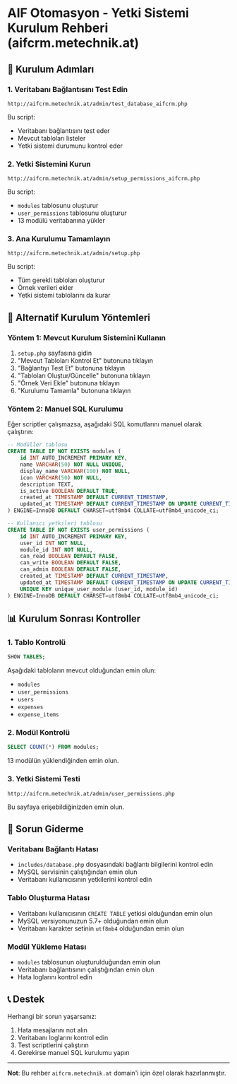 # AIF Otomasyon - Yetki Sistemi Kurulum Rehberi (aifcrm.metechnik.at)

## 🎯 Kurulum Adımları

### 1. Veritabanı Bağlantısını Test Edin
```
http://aifcrm.metechnik.at/admin/test_database_aifcrm.php
```

Bu script:
- Veritabanı bağlantısını test eder
- Mevcut tabloları listeler
- Yetki sistemi durumunu kontrol eder

### 2. Yetki Sistemini Kurun
```
http://aifcrm.metechnik.at/admin/setup_permissions_aifcrm.php
```

Bu script:
- `modules` tablosunu oluşturur
- `user_permissions` tablosunu oluşturur
- 13 modülü veritabanına yükler

### 3. Ana Kurulumu Tamamlayın
```
http://aifcrm.metechnik.at/admin/setup.php
```

Bu script:
- Tüm gerekli tabloları oluşturur
- Örnek verileri ekler
- Yetki sistemi tablolarını da kurar

## 🔧 Alternatif Kurulum Yöntemleri

### Yöntem 1: Mevcut Kurulum Sistemini Kullanın
1. `setup.php` sayfasına gidin
2. "Mevcut Tabloları Kontrol Et" butonuna tıklayın
3. "Bağlantıyı Test Et" butonuna tıklayın
4. "Tabloları Oluştur/Güncelle" butonuna tıklayın
5. "Örnek Veri Ekle" butonuna tıklayın
6. "Kurulumu Tamamla" butonuna tıklayın

### Yöntem 2: Manuel SQL Kurulumu
Eğer scriptler çalışmazsa, aşağıdaki SQL komutlarını manuel olarak çalıştırın:

```sql
-- Modüller tablosu
CREATE TABLE IF NOT EXISTS modules (
    id INT AUTO_INCREMENT PRIMARY KEY,
    name VARCHAR(50) NOT NULL UNIQUE,
    display_name VARCHAR(100) NOT NULL,
    icon VARCHAR(50) NOT NULL,
    description TEXT,
    is_active BOOLEAN DEFAULT TRUE,
    created_at TIMESTAMP DEFAULT CURRENT_TIMESTAMP,
    updated_at TIMESTAMP DEFAULT CURRENT_TIMESTAMP ON UPDATE CURRENT_TIMESTAMP
) ENGINE=InnoDB DEFAULT CHARSET=utf8mb4 COLLATE=utf8mb4_unicode_ci;

-- Kullanıcı yetkileri tablosu
CREATE TABLE IF NOT EXISTS user_permissions (
    id INT AUTO_INCREMENT PRIMARY KEY,
    user_id INT NOT NULL,
    module_id INT NOT NULL,
    can_read BOOLEAN DEFAULT FALSE,
    can_write BOOLEAN DEFAULT FALSE,
    can_admin BOOLEAN DEFAULT FALSE,
    created_at TIMESTAMP DEFAULT CURRENT_TIMESTAMP,
    updated_at TIMESTAMP DEFAULT CURRENT_TIMESTAMP ON UPDATE CURRENT_TIMESTAMP,
    UNIQUE KEY unique_user_module (user_id, module_id)
) ENGINE=InnoDB DEFAULT CHARSET=utf8mb4 COLLATE=utf8mb4_unicode_ci;
```

## 📊 Kurulum Sonrası Kontroller

### 1. Tablo Kontrolü
```sql
SHOW TABLES;
```
Aşağıdaki tabloların mevcut olduğundan emin olun:
- `modules`
- `user_permissions`
- `users`
- `expenses`
- `expense_items`

### 2. Modül Kontrolü
```sql
SELECT COUNT(*) FROM modules;
```
13 modülün yüklendiğinden emin olun.

### 3. Yetki Sistemi Testi
```
http://aifcrm.metechnik.at/admin/user_permissions.php
```
Bu sayfaya erişebildiğinizden emin olun.

## 🚨 Sorun Giderme

### Veritabanı Bağlantı Hatası
- `includes/database.php` dosyasındaki bağlantı bilgilerini kontrol edin
- MySQL servisinin çalıştığından emin olun
- Veritabanı kullanıcısının yetkilerini kontrol edin

### Tablo Oluşturma Hatası
- Veritabanı kullanıcısının `CREATE TABLE` yetkisi olduğundan emin olun
- MySQL versiyonunuzun 5.7+ olduğundan emin olun
- Veritabanı karakter setinin `utf8mb4` olduğundan emin olun

### Modül Yükleme Hatası
- `modules` tablosunun oluşturulduğundan emin olun
- Veritabanı bağlantısının çalıştığından emin olun
- Hata loglarını kontrol edin

## 📞 Destek

Herhangi bir sorun yaşarsanız:
1. Hata mesajlarını not alın
2. Veritabanı loglarını kontrol edin
3. Test scriptlerini çalıştırın
4. Gerekirse manuel SQL kurulumu yapın

---

**Not**: Bu rehber `aifcrm.metechnik.at` domain'i için özel olarak hazırlanmıştır.


